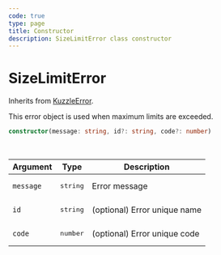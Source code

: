 ```yaml
---
code: true
type: page
title: Constructor
description: SizeLimitError class constructor
---
```


# SizeLimitError

Inherits from [KuzzleError](/framework/abstract-classes/kuzzle-error/constructor).

This error object is used when maximum limits are exceeded.


```ts
constructor(message: string, id?: string, code?: number)
```

<br/>

| Argument       | Type      | Description            |
| -------------- | --------- | ---------------------- |
| `message`      | <pre>string</pre> | Error message  |
| `id`           | <pre>string</pre> | (optional) Error unique name |
| `code`         | <pre>number</pre> | (optional) Error unique code |
